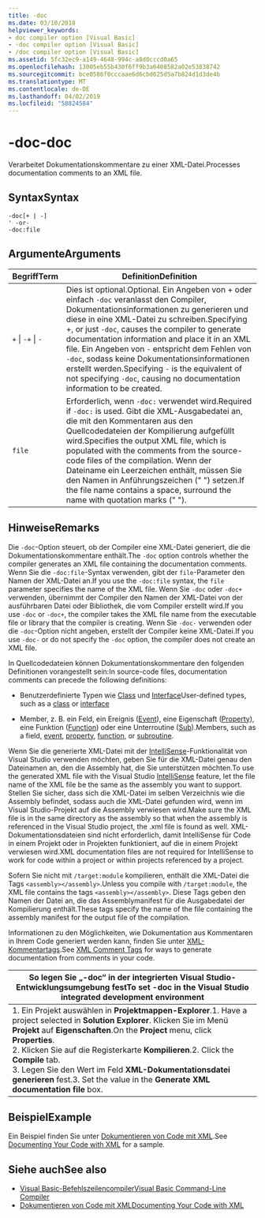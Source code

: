 ```yaml
---
title: -doc
ms.date: 03/10/2018
helpviewer_keywords:
- doc compiler option [Visual Basic]
- -doc compiler option [Visual Basic]
- /doc compiler option [Visual Basic]
ms.assetid: 5fc32ec9-a149-4648-994c-a8d0cccd0a65
ms.openlocfilehash: 13005eb55b430f6ff9b3a6408582a02e53838742
ms.sourcegitcommit: bce0586f0cccaae6d6cbd625d5a7b824d1d3de4b
ms.translationtype: MT
ms.contentlocale: de-DE
ms.lasthandoff: 04/02/2019
ms.locfileid: "58824584"
---
```

# <a name="-doc"></a><span data-ttu-id="462e1-102">-doc</span><span class="sxs-lookup"><span data-stu-id="462e1-102">-doc</span></span>
<span data-ttu-id="462e1-103">Verarbeitet Dokumentationskommentare zu einer XML-Datei.</span><span class="sxs-lookup"><span data-stu-id="462e1-103">Processes documentation comments to an XML file.</span></span>  
  
## <a name="syntax"></a><span data-ttu-id="462e1-104">Syntax</span><span class="sxs-lookup"><span data-stu-id="462e1-104">Syntax</span></span>  
  
```  
-doc[+ | -]  
' -or-  
-doc:file  
```  
  
## <a name="arguments"></a><span data-ttu-id="462e1-105">Argumente</span><span class="sxs-lookup"><span data-stu-id="462e1-105">Arguments</span></span>  
  
|<span data-ttu-id="462e1-106">Begriff</span><span class="sxs-lookup"><span data-stu-id="462e1-106">Term</span></span>|<span data-ttu-id="462e1-107">Definition</span><span class="sxs-lookup"><span data-stu-id="462e1-107">Definition</span></span>|  
|---|---|  
|<span data-ttu-id="462e1-108">`+` &#124; `-`</span><span class="sxs-lookup"><span data-stu-id="462e1-108">`+` &#124; `-`</span></span>|<span data-ttu-id="462e1-109">Dies ist optional.</span><span class="sxs-lookup"><span data-stu-id="462e1-109">Optional.</span></span> <span data-ttu-id="462e1-110">Ein Angeben von + oder einfach `-doc` veranlasst den Compiler, Dokumentationsinformationen zu generieren und diese in eine XML-Datei zu schreiben.</span><span class="sxs-lookup"><span data-stu-id="462e1-110">Specifying +, or just `-doc`, causes the compiler to generate documentation information and place it in an XML file.</span></span> <span data-ttu-id="462e1-111">Ein Angeben von `-` entspricht dem Fehlen von `-doc`, sodass keine Dokumentationsinformationen erstellt werden.</span><span class="sxs-lookup"><span data-stu-id="462e1-111">Specifying `-` is the equivalent of not specifying `-doc`, causing no documentation information to be created.</span></span>|  
|`file`|<span data-ttu-id="462e1-112">Erforderlich, wenn `-doc:` verwendet wird.</span><span class="sxs-lookup"><span data-stu-id="462e1-112">Required if `-doc:` is used.</span></span> <span data-ttu-id="462e1-113">Gibt die XML-Ausgabedatei an, die mit den Kommentaren aus den Quellcodedateien der Kompilierung aufgefüllt wird.</span><span class="sxs-lookup"><span data-stu-id="462e1-113">Specifies the output XML file, which is populated with the comments from the source-code files of the compilation.</span></span> <span data-ttu-id="462e1-114">Wenn der Dateiname ein Leerzeichen enthält, müssen Sie den Namen in Anführungszeichen (" ") setzen.</span><span class="sxs-lookup"><span data-stu-id="462e1-114">If the file name contains a space, surround the name with quotation marks (" ").</span></span>|  
  
## <a name="remarks"></a><span data-ttu-id="462e1-115">Hinweise</span><span class="sxs-lookup"><span data-stu-id="462e1-115">Remarks</span></span>  
 <span data-ttu-id="462e1-116">Die `-doc`-Option steuert, ob der Compiler eine XML-Datei generiert, die die Dokumentationskommentare enthält.</span><span class="sxs-lookup"><span data-stu-id="462e1-116">The `-doc` option controls whether the compiler generates an XML file containing the documentation comments.</span></span> <span data-ttu-id="462e1-117">Wenn Sie die `-doc:file`-Syntax verwenden, gibt der `file`-Parameter den Namen der XML-Datei an.</span><span class="sxs-lookup"><span data-stu-id="462e1-117">If you use the `-doc:file` syntax, the `file` parameter specifies the name of the XML file.</span></span> <span data-ttu-id="462e1-118">Wenn Sie `-doc` oder `-doc+` verwenden, übernimmt der Compiler den Namen der XML-Datei von der ausführbaren Datei oder Bibliothek, die vom Compiler erstellt wird.</span><span class="sxs-lookup"><span data-stu-id="462e1-118">If you use `-doc` or `-doc+`, the compiler takes the XML file name from the executable file or library that the compiler is creating.</span></span> <span data-ttu-id="462e1-119">Wenn Sie `-doc-` verwenden oder die `-doc`-Option nicht angeben, erstellt der Compiler keine XML-Datei.</span><span class="sxs-lookup"><span data-stu-id="462e1-119">If you use `-doc-` or do not specify the `-doc` option, the compiler does not create an XML file.</span></span>  
  
 <span data-ttu-id="462e1-120">In Quellcodedateien können Dokumentationskommentare den folgenden Definitionen vorangestellt sein:</span><span class="sxs-lookup"><span data-stu-id="462e1-120">In source-code files, documentation comments can precede the following definitions:</span></span>  
  
-   <span data-ttu-id="462e1-121">Benutzerdefinierte Typen wie [Class](../../../visual-basic/language-reference/statements/class-statement.md) und [Interface](../../../visual-basic/language-reference/statements/interface-statement.md)</span><span class="sxs-lookup"><span data-stu-id="462e1-121">User-defined types, such as a [class](../../../visual-basic/language-reference/statements/class-statement.md) or [interface](../../../visual-basic/language-reference/statements/interface-statement.md)</span></span>  
  
-   <span data-ttu-id="462e1-122">Member, z. B. ein Feld, ein Ereignis ([Event](../../../visual-basic/language-reference/statements/event-statement.md)), eine Eigenschaft ([Property](../../../visual-basic/language-reference/statements/property-statement.md)), eine Funktion ([Function](../../../visual-basic/language-reference/statements/function-statement.md)) oder eine Unterroutine ([Sub](../../../visual-basic/language-reference/statements/sub-statement.md)).</span><span class="sxs-lookup"><span data-stu-id="462e1-122">Members, such as a field, [event](../../../visual-basic/language-reference/statements/event-statement.md), [property](../../../visual-basic/language-reference/statements/property-statement.md), [function](../../../visual-basic/language-reference/statements/function-statement.md), or [subroutine](../../../visual-basic/language-reference/statements/sub-statement.md).</span></span>  
  
 <span data-ttu-id="462e1-123">Wenn Sie die generierte XML-Datei mit der [IntelliSense](/visualstudio/ide/using-intellisense)-Funktionalität von Visual Studio verwenden möchten, geben Sie für die XML-Datei genau den Dateinamen an, den die Assembly hat, die Sie unterstützen möchten.</span><span class="sxs-lookup"><span data-stu-id="462e1-123">To use the generated XML file with the Visual Studio [IntelliSense](/visualstudio/ide/using-intellisense) feature, let the file name of the XML file be the same as the assembly you want to support.</span></span> <span data-ttu-id="462e1-124">Stellen Sie sicher, dass sich die XML-Datei im selben Verzeichnis wie die Assembly befindet, sodass auch die XML-Datei gefunden wird, wenn im Visual Studio-Projekt auf die Assembly verwiesen wird.</span><span class="sxs-lookup"><span data-stu-id="462e1-124">Make sure the XML file is in the same directory as the assembly so that when the assembly is referenced in the Visual Studio project, the .xml file is found as well.</span></span> <span data-ttu-id="462e1-125">XML-Dokumentationsdateien sind nicht erforderlich, damit IntelliSense für Code in einem Projekt oder in Projekten funktioniert, auf die in einem Projekt verwiesen wird.</span><span class="sxs-lookup"><span data-stu-id="462e1-125">XML documentation files are not required for IntelliSense to work for code within a project or within projects referenced by a project.</span></span>  
  
 <span data-ttu-id="462e1-126">Sofern Sie nicht mit `/target:module` kompilieren, enthält die XML-Datei die Tags `<assembly></assembly>`.</span><span class="sxs-lookup"><span data-stu-id="462e1-126">Unless you compile with `/target:module`, the XML file contains the tags `<assembly></assembly>`.</span></span> <span data-ttu-id="462e1-127">Diese Tags geben den Namen der Datei an, die das Assemblymanifest für die Ausgabedatei der Kompilierung enthält.</span><span class="sxs-lookup"><span data-stu-id="462e1-127">These tags specify the name of the file containing the assembly manifest for the output file of the compilation.</span></span>  
  
 <span data-ttu-id="462e1-128">Informationen zu den Möglichkeiten, wie Dokumentation aus Kommentaren in Ihrem Code generiert werden kann, finden Sie unter [XML-Kommentartags](../../../visual-basic/language-reference/xmldoc/index.md).</span><span class="sxs-lookup"><span data-stu-id="462e1-128">See [XML Comment Tags](../../../visual-basic/language-reference/xmldoc/index.md) for ways to generate documentation from comments in your code.</span></span>  
  
|<span data-ttu-id="462e1-129">So legen Sie „-doc“ in der integrierten Visual Studio-Entwicklungsumgebung fest</span><span class="sxs-lookup"><span data-stu-id="462e1-129">To set -doc in the Visual Studio integrated development environment</span></span>|  
|---|  
|<span data-ttu-id="462e1-130">1.  Ein Projekt auswählen in **Projektmappen-Explorer**.</span><span class="sxs-lookup"><span data-stu-id="462e1-130">1.  Have a project selected in **Solution Explorer**.</span></span> <span data-ttu-id="462e1-131">Klicken Sie im Menü **Projekt** auf **Eigenschaften**.</span><span class="sxs-lookup"><span data-stu-id="462e1-131">On the **Project** menu, click **Properties**.</span></span> <br /><span data-ttu-id="462e1-132">2.  Klicken Sie auf die Registerkarte **Kompilieren**.</span><span class="sxs-lookup"><span data-stu-id="462e1-132">2.  Click the **Compile** tab.</span></span><br /><span data-ttu-id="462e1-133">3.  Legen Sie den Wert im Feld **XML-Dokumentationsdatei generieren** fest.</span><span class="sxs-lookup"><span data-stu-id="462e1-133">3.  Set the value in the **Generate XML documentation file** box.</span></span>|  
  
## <a name="example"></a><span data-ttu-id="462e1-134">Beispiel</span><span class="sxs-lookup"><span data-stu-id="462e1-134">Example</span></span>  
 <span data-ttu-id="462e1-135">Ein Beispiel finden Sie unter [Dokumentieren von Code mit XML](../../../visual-basic/programming-guide/program-structure/documenting-your-code-with-xml.md).</span><span class="sxs-lookup"><span data-stu-id="462e1-135">See [Documenting Your Code with XML](../../../visual-basic/programming-guide/program-structure/documenting-your-code-with-xml.md) for a sample.</span></span>  
  
## <a name="see-also"></a><span data-ttu-id="462e1-136">Siehe auch</span><span class="sxs-lookup"><span data-stu-id="462e1-136">See also</span></span>

- [<span data-ttu-id="462e1-137">Visual Basic-Befehlszeilencompiler</span><span class="sxs-lookup"><span data-stu-id="462e1-137">Visual Basic Command-Line Compiler</span></span>](../../../visual-basic/reference/command-line-compiler/index.md)
- [<span data-ttu-id="462e1-138">Dokumentieren von Code mit XML</span><span class="sxs-lookup"><span data-stu-id="462e1-138">Documenting Your Code with XML</span></span>](../../../visual-basic/programming-guide/program-structure/documenting-your-code-with-xml.md)
